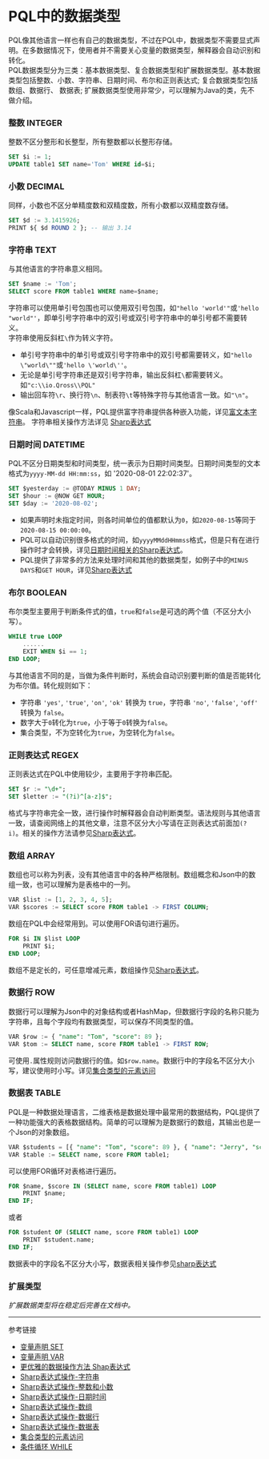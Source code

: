 # PQL中的数据类型
PQL像其他语言一样也有自己的数据类型，不过在PQL中，数据类型不需要显式声明。在多数据情况下，使用者并不需要关心变量的数据类型，解释器会自动识别和转化。  
PQL数据类型分为三类：基本数据类型、复合数据类型和扩展数据类型。基本数据类型包括整数、小数、字符串、日期时间、布尔和正则表达式; 复合数据类型包括数组、数据行、
数据表; 扩展数据类型使用非常少，可以理解为Java的类，先不做介绍。
### 整数 INTEGER
整数不区分整形和长整型，所有整数都以长整形存储。
```sql
SET $i := 1;
UPDATE table1 SET name='Tom' WHERE id=$i;
```
### 小数 DECIMAL
同样，小数也不区分单精度数和双精度数，所有小数都以双精度数存储。
```sql
SET $d := 3.1415926;
PRINT ${ $d ROUND 2 }; -- 输出 3.14
```
### 字符串 TEXT
与其他语言的字符串意义相同。
```sql
SET $name := 'Tom';
SELECT score FROM table1 WHERE name=$name;
```
字符串可以使用单引号包围也可以使用双引号包围，如`"hello 'world'"`或`'hello "world"'`，即单引号字符串中的双引号或双引号字符串中的单引号都不需要转义。  
字符串使用反斜杠`\`作为转义字符。
* 单引号字符串中的单引号或双引号字符串中的双引号都需要转义，如`"hello \"world\""`或`'hello \'world\''`。
* 无论是单引号字符串还是双引号字符串，输出反斜杠`\`都需要转义。如`"c:\\io.Qross\\PQL"`
* 输出回车符`\r`、换行符`\n`、制表符`\t`等特殊字符与其他语言一致。如`"\n"`。

像Scala和Javascript一样，PQL提供富字符串提供各种嵌入功能，详见[富文本字符串](/pql/rich.md)。
字符串相关操作方法详见 [Sharp表达式](/pql/sharp-text.md)

### 日期时间 DATETIME
PQL不区分日期类型和时间类型，统一表示为日期时间类型。日期时间类型的文本格式为`yyyy-MM-dd HH:mm:ss`，如 '2020-08-01 22:02:37'。
```sql
SET $yesterday := @TODAY MINUS 1 DAY;
SET $hour := @NOW GET HOUR;
SET $day := '2020-08-02';
```
* 如果声明时未指定时间，则各时间单位的值都默认为`0`，如`2020-08-15`等同于`2020-08-15 00:00:00`。
* PQL可以自动识别很多格式的时间，如`yyyyMMddHHmmss`格式，但是只有在进行操作时才会转换，详见[日期时间相关的Sharp表达式](/pql/sharp-datetime.md)。
* PQL提供了非常多的方法来处理时间和其他的数据类型，如例子中的`MINUS DAYS`和`GET HOUR`，详见[Sharp表达式](/pql/sharp-datetime.md)

### 布尔 BOOLEAN
布尔类型主要用于判断条件式的值，`true`和`false`是可选的两个值（不区分大小写）。
```sql
WHILE true LOOP
    ......
    EXIT WHEN $i == 1;
END LOOP;
```
与其他语言不同的是，当做为条件判断时，系统会自动识别要判断的值是否能转化为布尔值。转化规则如下：
* 字符串 `'yes'`, `'true'`, `'on'`, `'ok'` 转换为 `true`，字符串 `'no'`, `'false'`, `'off'` 转换为 `false`。
* 数字大于`0`转化为`true`，小于等于`0`转换为`false`。
* 集合类型，不为空转化为`true`，为空转化为`false`。
  
### 正则表达式 REGEX
正则表达式在PQL中使用较少，主要用于字符串匹配。
```sql
SET $r := "\d+";
SET $letter := "(?i)^[a-z]$";
```
格式与字符串完全一致，进行操作时解释器会自动判断类型。语法规则与其他语言一致，请查阅网络上的其他文章，注意不区分大小写请在正则表达式前面加`(?i)`。相关的操作方法请参见[Sharp表达式](/pql/sharp-regex.md)。

### 数组 ARRAY
数组也可以称为列表，没有其他语言中的各种严格限制。数组概念和Json中的数组一致，也可以理解为是表格中的一列。
```sql
VAR $list := [1, 2, 3, 4, 5];
VAR $scores := SELECT score FROM table1 -> FIRST COLUMN;
```
数组在PQL中会经常用到。可以使用FOR语句进行遍历。
```sql
FOR $i IN $list LOOP
    PRINT $i;
END LOOP;
```

数组不是定长的，可任意增减元素，数组操作见[Sharp表达式](/pql/sharp-array.md)。

### 数据行 ROW
数据行可以理解为Json中的对象结构或者HashMap，但数据行字段的名称只能为字符串，且每个字段均有数据类型，可以保存不同类型的值。
```sql
VAR $row := { "name": "Tom", "score": 89 };
VAR $tom := SELECT name, score FROM table1 -> FIRST ROW;
```
可使用`.`属性规则访问数据行的值。如`$row.name`。数据行中的字段名不区分大小写，建议使用时小写。详见[集合类型的元素访问](/pql/collection.md)

### 数据表 TABLE
PQL是一种数据处理语言，二维表格是数据处理中最常用的数据结构，PQL提供了一种功能强大的表格数据结构。简单的可以理解为是数据行的数组，其输出也是一个Json的对象数组。
```sql
VAR $students = [{ "name": "Tom", "score": 89 }, { "name": "Jerry", "score": 77 }];
VAR $table := SELECT name, score FROM table1;
```
可以使用FOR循环对表格进行遍历。
```sql
FOR $name, $score IN (SELECT name, score FROM table1) LOOP
    PRINT $name;
END IF;
```
或者
```sql
FOR $student OF (SELECT name, score FROM table1) LOOP
    PRINT $student.name;
END IF;
```

数据表中的字段名不区分大小写，数据表相关操作参见[sharp表达式](/pql/sharp-table.md)

### 扩展类型
*扩展数据类型将在稳定后完善在文档中。*

---
参考链接
* [变量声明 SET](/pql/set.md)
* [变量声明 VAR](/pql/var.md)
* [更优雅的数据操作方法 Shap表达式](/pql/sharp.md) 
* [Sharp表达式操作-字符串](/pql/sharp-text.md)
* [Sharp表达式操作-整数和小数](/pql/sharp-numeric.md)
* [Sharp表达式操作-日期时间](/pql/sharp-datetime.md)
* [Sharp表达式操作-数组](/pql/sharp-array.md)
* [Sharp表达式操作-数据行](/pql/sharp-row.md)
* [Sharp表达式操作-数据表](/pql/sharp-table.md)
* [集合类型的元素访问](/pql/collection.md)
* [条件循环 WHILE](/pql/while.md)